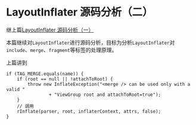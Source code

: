 # LayoutInflater 源码分析（二）

继上篇[LayoutInflater 源码分析（一）](./LayoutInflater.md)  

本篇继续对`LayoutInflater`进行源码分析，目标为分析`LayoutInflater`对`include`、`merge`、`fragment`等标签的处理原理。  


上篇讲到

```
if (TAG_MERGE.equals(name)) {
    if (root == null || !attachToRoot) {
        throw new InflateException("<merge /> can be used only with a valid "
                + "ViewGroup root and attachToRoot=true");
    }
    // 调用
    rInflate(parser, root, inflaterContext, attrs, false);
}
```

